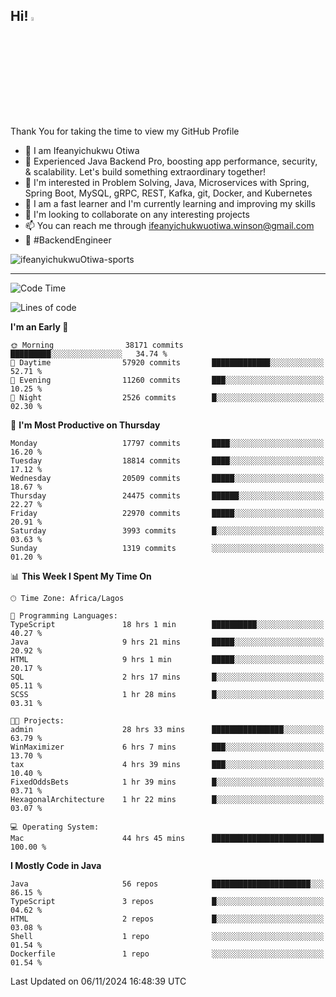 <!-- BLOG-POST-LIST:START --><!-- BLOG-POST-LIST:END -->

## Hi! <img src="https://media.giphy.com/media/hvRJCLFzcasrR4ia7z/giphy.gif" width="4%"> 

Thank You for taking the time to view my GitHub Profile

- 👋 I am Ifeanyichukwu Otiwa
- 🚀 Experienced Java Backend Pro, boosting app performance, security, & scalability. Let's build something extraordinary together!
- 👀 I'm interested in Problem Solving, Java, Microservices with Spring, Spring Boot, MySQL, gRPC, REST, Kafka, git, Docker, and Kubernetes
- 🌱 I am a fast learner and I'm currently learning and improving my skills
- 💞️ I'm looking to collaborate on any interesting projects
- 📫 You can reach me through ifeanyichukwuotiwa.winson@gmail.com
- 🚀 #BackendEngineer

<p align="left" marginTop="10px"> <img src="https://komarev.com/ghpvc/?username=ifeanyichukwuOtiwa-sports&label=Profile%20views&color=0e75b6&style=for-the-badge" alt="ifeanyichukwuOtiwa-sports" /> </p>

***

<!--START_SECTION:waka-->
![Code Time](http://img.shields.io/badge/Code%20Time-3%2C103%20hrs%2042%20mins-blue)

![Lines of code](https://img.shields.io/badge/From%20Hello%20World%20I%27ve%20Written-27.3%20million%20lines%20of%20code-blue)

**I'm an Early 🐤** 

```text
🌞 Morning                38171 commits       █████████░░░░░░░░░░░░░░░░   34.74 % 
🌆 Daytime                57920 commits       █████████████░░░░░░░░░░░░   52.71 % 
🌃 Evening                11260 commits       ███░░░░░░░░░░░░░░░░░░░░░░   10.25 % 
🌙 Night                  2526 commits        █░░░░░░░░░░░░░░░░░░░░░░░░   02.30 % 
```
📅 **I'm Most Productive on Thursday** 

```text
Monday                   17797 commits       ████░░░░░░░░░░░░░░░░░░░░░   16.20 % 
Tuesday                  18814 commits       ████░░░░░░░░░░░░░░░░░░░░░   17.12 % 
Wednesday                20509 commits       █████░░░░░░░░░░░░░░░░░░░░   18.67 % 
Thursday                 24475 commits       ██████░░░░░░░░░░░░░░░░░░░   22.27 % 
Friday                   22970 commits       █████░░░░░░░░░░░░░░░░░░░░   20.91 % 
Saturday                 3993 commits        █░░░░░░░░░░░░░░░░░░░░░░░░   03.63 % 
Sunday                   1319 commits        ░░░░░░░░░░░░░░░░░░░░░░░░░   01.20 % 
```


📊 **This Week I Spent My Time On** 

```text
🕑︎ Time Zone: Africa/Lagos

💬 Programming Languages: 
TypeScript               18 hrs 1 min        ██████████░░░░░░░░░░░░░░░   40.27 % 
Java                     9 hrs 21 mins       █████░░░░░░░░░░░░░░░░░░░░   20.92 % 
HTML                     9 hrs 1 min         █████░░░░░░░░░░░░░░░░░░░░   20.17 % 
SQL                      2 hrs 17 mins       █░░░░░░░░░░░░░░░░░░░░░░░░   05.11 % 
SCSS                     1 hr 28 mins        █░░░░░░░░░░░░░░░░░░░░░░░░   03.31 % 

🐱‍💻 Projects: 
admin                    28 hrs 33 mins      ████████████████░░░░░░░░░   63.79 % 
WinMaximizer             6 hrs 7 mins        ███░░░░░░░░░░░░░░░░░░░░░░   13.70 % 
tax                      4 hrs 39 mins       ███░░░░░░░░░░░░░░░░░░░░░░   10.40 % 
FixedOddsBets            1 hr 39 mins        █░░░░░░░░░░░░░░░░░░░░░░░░   03.71 % 
HexagonalArchitecture    1 hr 22 mins        █░░░░░░░░░░░░░░░░░░░░░░░░   03.07 % 

💻 Operating System: 
Mac                      44 hrs 45 mins      █████████████████████████   100.00 % 
```

**I Mostly Code in Java** 

```text
Java                     56 repos            ██████████████████████░░░   86.15 % 
TypeScript               3 repos             █░░░░░░░░░░░░░░░░░░░░░░░░   04.62 % 
HTML                     2 repos             █░░░░░░░░░░░░░░░░░░░░░░░░   03.08 % 
Shell                    1 repo              ░░░░░░░░░░░░░░░░░░░░░░░░░   01.54 % 
Dockerfile               1 repo              ░░░░░░░░░░░░░░░░░░░░░░░░░   01.54 % 
```




 Last Updated on 06/11/2024 16:48:39 UTC
<!--END_SECTION:waka-->

<!--
<p align="center">
![trophy](https://github-profile-trophy.vercel.app/?username=ifeanyichukwuOtiwa-sports&theme=onedark) (https://github.com/ryo-ma/github-profile-trophy)
</p>
-->

<!---
ifeanyi-otiwa/ifeanyi-otiwa is a ✨ special ✨ repository because its `README.md` (this file) appears on your GitHub profile.
You can click the Preview link to take a look at your changes.
--->
